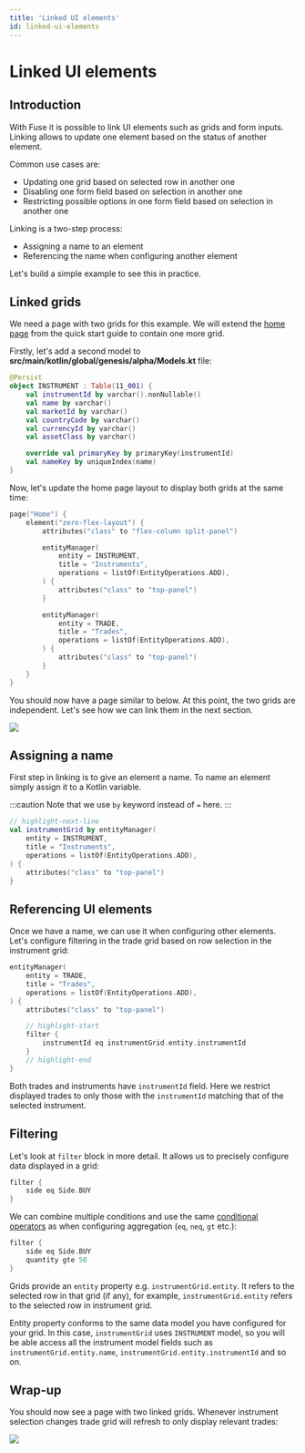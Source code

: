 ```yaml
---
title: 'Linked UI elements'
id: linked-ui-elements
---
```


# Linked UI elements

## Introduction

With Fuse it is possible to link UI elements such as grids and form inputs. Linking allows to update one element based on the status of another element.

Common use cases are:

- Updating one grid based on selected row in another one
- Disabling one form field based on selection in another one
- Restricting possible options in one form field based on selection in another one

Linking is a two-step process:

* Assigning a name to an element
* Referencing the name when configuring another element

Let's build a simple example to see this in practice.

## Linked grids

We need a page with two grids for this example. We will extend the [home page](/fuse/quick-start/add-features/#grid) from the quick start guide to contain one more grid.

Firstly, let's add a second model to **src/main/kotlin/global/genesis/alpha/Models.kt** file:

```kotlin
@Persist
object INSTRUMENT : Table(11_001) {
    val instrumentId by varchar().nonNullable()
    val name by varchar()
    val marketId by varchar()
    val countryCode by varchar()
    val currencyId by varchar()
    val assetClass by varchar()

    override val primaryKey by primaryKey(instrumentId)
    val nameKey by uniqueIndex(name)
}
```

Now, let's update the home page layout to display both grids at the same time:

```kotlin
page("Home") {
    element("zero-flex-layout") {
        attributes("class" to "flex-column split-panel")

        entityManager(
            entity = INSTRUMENT,
            title = "Instruments",
            operations = listOf(EntityOperations.ADD),
        ) {
            attributes("class" to "top-panel")
        }

        entityManager(
            entity = TRADE,
            title = "Trades",
            operations = listOf(EntityOperations.ADD),
        ) {
            attributes("class" to "top-panel")
        }
    }
}
```

You should now have a page similar to below. At this point, the two grids are independent. Let's see how we can link them in the next section.

![](/img/gpl-seed-grids.png)

## Assigning a name

First step in linking is to give an element a name. To name an element simply assign it to a Kotlin variable.

:::caution
Note that we use `by` keyword instead of `=` here.
:::

```kotlin
// highlight-next-line
val instrumentGrid by entityManager(
    entity = INSTRUMENT,
    title = "Instruments",
    operations = listOf(EntityOperations.ADD),
) {
    attributes("class" to "top-panel")
}
```

## Referencing UI elements

Once we have a name, we can use it when configuring other elements. Let's configure filtering in the trade grid based on row selection in the instrument grid:

```kotlin
entityManager(
    entity = TRADE,
    title = "Trades",
    operations = listOf(EntityOperations.ADD),
) {
    attributes("class" to "top-panel")

    // highlight-start
    filter {
        instrumentId eq instrumentGrid.entity.instrumentId
    }
    // highlight-end
}
```

Both trades and instruments have `instrumentId` field. Here we restrict displayed trades to only those with the `instrumentId` matching that of the selected instrument.

## Filtering

Let's look at `filter` block in more detail. It allows us to precisely configure data displayed in a grid:

```kotlin
filter {
    side eq Side.BUY
}
```

We can combine multiple conditions and use the same [conditional operators](/fuse/features/aggregation/#simple-conditions) as when configuring aggregation (`eq`, `neq`, `gt` etc.):

```kotlin
filter {
    side eq Side.BUY
    quantity gte 50
}
```

Grids provide an `entity` property e.g. `instrumentGrid.entity`. It refers to the selected row in that grid (if any), for example, `instrumentGrid.entity` refers to the selected row in instrument grid.

Entity property conforms to the same data model you have configured for your grid. In this case, `instrumentGrid` uses `INSTRUMENT` model, so you will be able access all the instrument model fields such as `instrumentGrid.entity.name`, `instrumentGrid.entity.instrumentId` and so on.

## Wrap-up

You should now see a page with two linked grids. Whenever instrument selection changes trade grid will refresh to only display relevant trades:

![](/img/gpl-seed-grids-linked.png)
